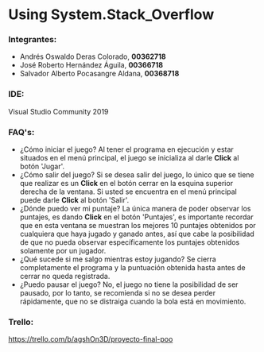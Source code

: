 # Using System.Stack_Overflow

### Integrantes:
* Andrés Oswaldo Deras Colorado, **00362718**
* José Roberto Hernández Águila, **00366718**
* Salvador Alberto Pocasangre Aldana, **00368718**

### IDE:
Visual Studio Community 2019

### FAQ's:
* ¿Cómo iniciar el juego?
Al tener el programa en ejecución y estar situados en el menú principal, el juego se inicializa al darle **Click** al botón 'Jugar'.
* ¿Cómo salir del juego?
Si se desea salir del juego, lo único que se tiene que realizar es un **Click** en el botón cerrar en la esquina superior derecha
de la ventana. Si usted se encuentra en el menú principal puede darle **Click** al botón 'Salir'.
* ¿Dónde puedo ver mi puntaje?
La única manera de poder observar los puntajes, es dando **Click** en el botón 'Puntajes', es importante recordar que en esta ventana se
muestran los mejores 10 puntajes obtenidos por cualquiera que haya jugado y ganado antes, así que cabe la posibilidad de que no pueda observar específicamente los puntajes obtenidos solamente por un jugador.
* ¿Qué sucede si me salgo mientras estoy jugando?
Se cierra completamente el programa y la puntuación obtenida hasta antes de cerrar no queda registrada.
* ¿Puedo pausar el juego?
No, el juego no tiene la posibilidad de ser pausado, por lo tanto, se recomienda si no se desea perder rápidamente, que no se distraiga
cuando la bola está en movimiento.

### Trello: 
https://trello.com/b/agshOn3D/proyecto-final-poo
